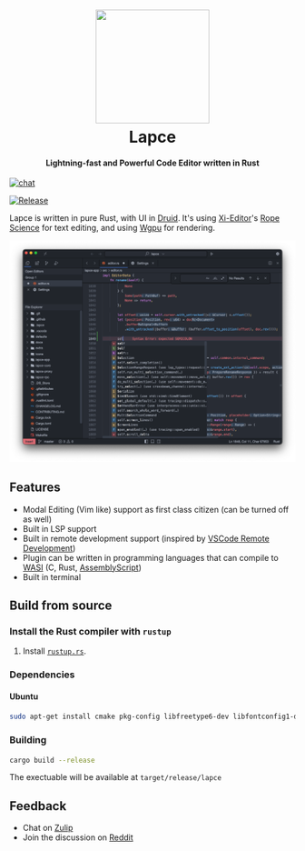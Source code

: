 <h1 align="center">
  <img src="extra/images/logo.png" width=200 height=200/><br>
  Lapce
</h1>

<h4 align="center">Lightning-fast and Powerful Code Editor written in Rust</h4>

[![chat](https://img.shields.io/badge/zulip-join_chat-brightgreen.svg)](https://lapce.zulipchat.com)

[![Release](https://github.com/ghishadow/lapce/actions/workflows/release.yml/badge.svg)](https://github.com/ghishadow/lapce/actions/workflows/release.yml)

Lapce is written in pure Rust, with UI in [Druid](https://github.com/linebender/druid). It's using [Xi-Editor](https://github.com/xi-editor/xi-editor)'s [Rope Science](https://xi-editor.io/docs/rope_science_00.html) for text editing, and using [Wgpu](https://github.com/gfx-rs/wgpu) for rendering. 

![](https://github.com/lapce/lapce/blob/master/extra/images/screenshot.png?raw=true)

## Features

* Modal Editing (Vim like) support as first class citizen (can be turned off as well)
* Built in LSP support
* Built in remote development support (inspired by [VSCode Remote Development](https://code.visualstudio.com/docs/remote/remote-overview))
* Plugin can be written in programming languages that can compile to [WASI](https://wasi.dev/) (C, Rust, [AssemblyScript](https://www.assemblyscript.org/))
* Built in terminal

## Build from source

### Install the Rust compiler with `rustup`

1. Install [`rustup.rs`](https://rustup.rs/).

### Dependencies
#### Ubuntu
```sh
sudo apt-get install cmake pkg-config libfreetype6-dev libfontconfig1-dev libxcb-xfixes0-dev libxkbcommon-dev
```
### Building
```sh
cargo build --release
```
The exectuable will be available at `target/release/lapce`

## Feedback

* Chat on [Zulip](https://lapce.zulipchat.com)
* Join the discussion on [Reddit](https://www.reddit.com/r/lapce/)
